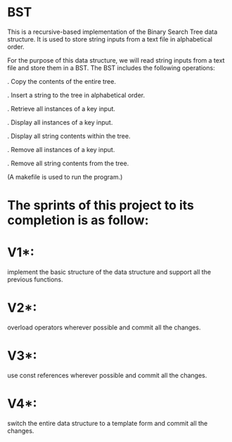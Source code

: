 # BST
This is a recursive-based implementation of the Binary Search Tree data structure. It is used to store string inputs from a text file in alphabetical order.

For the purpose of this data structure, we will read string inputs from a text file and store them in a BST. The BST includes the following operations:

. Copy the contents of the entire tree.

. Insert a string to the tree in alphabetical order.

. Retrieve all instances of a key input.

. Display all instances of a key input.

. Display all string contents within the tree.

. Remove all instances of a key input.

. Remove all string contents from the tree.

(A makefile is used to run the program.)

# The sprints of this project to its completion is as follow:

# V1*: 
implement the basic structure of the data structure and support all the previous functions.
# V2*:
overload operators wherever possible and commit all the changes.
# V3*:
use const references wherever possible and commit all the changes.
# V4*: 
switch the entire data structure to a template form and commit all the changes.
